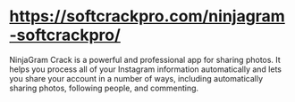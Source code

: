# https://softcrackpro.com/ninjagram-softcrackpro/
NinjaGram Crack is a powerful and professional app for sharing photos. It helps you process all of your Instagram information automatically and lets you share your account in a number of ways, including automatically sharing photos, following people, and commenting.
